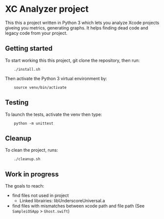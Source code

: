 # XC Analyzer project

This this a project written in Python 3 which lets you analyze Xcode projects giveing you metrics, generating graphs. It helps finding dead code and legacy code from your project.

## Getting started

To start working this this project, git clone the repository, then run:

        ./install.sh

Then activate the Python 3 virtual environment by:

        source venv/bin/activate

## Testing

To launch the tests, activate the venv then type:

        python -m unittest

## Cleanup

To clean the project, runs:

        ./cleanup.sh

## Work in progress

The goals to reach:

- find files not used in project
  - Linked librairies: libUnderscoreUniversal.a
- find files with mismatches between xcode path and file path (See `SampleiOSApp` > `Ghost.swift`)
